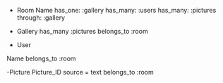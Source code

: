 - Room
  Name
  has_one: :gallery
  has_many: :users
  has_many: :pictures through: :gallery

- Gallery
  has_many :pictures
  belongs_to :room

- User

Name
belongs_to :room

-Picture
Picture_ID
source = text
belongs_to :room
